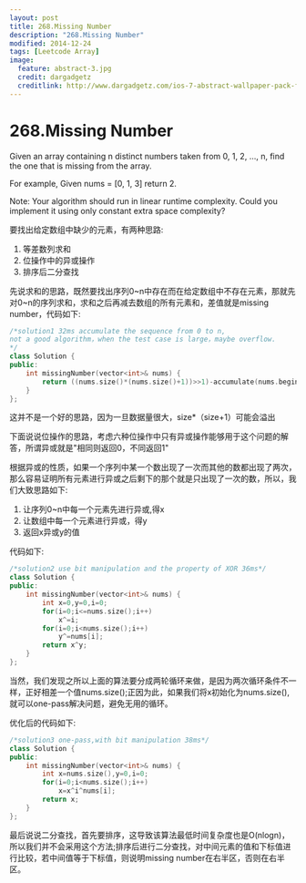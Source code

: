 ```yaml
---
layout: post
title: 268.Missing Number
description: "268.Missing Number"
modified: 2014-12-24
tags: [Leetcode Array]
image:
  feature: abstract-3.jpg
  credit: dargadgetz
  creditlink: http://www.dargadgetz.com/ios-7-abstract-wallpaper-pack-for-iphone-5-and-ipod-touch-retina/
---
```


# 268.Missing Number

Given an array containing n distinct numbers taken from 0, 1, 2, ..., n, find the one that is missing from the array.

For example,
Given nums = [0, 1, 3] return 2.

Note:
Your algorithm should run in linear runtime complexity. Could you implement it using only constant extra space complexity?


要找出给定数组中缺少的元素，有两种思路:
1. 等差数列求和
2. 位操作中的异或操作
3. 排序后二分查找

先说求和的思路，既然要找出序列0\~n中存在而在给定数组中不存在元素，那就先对0~n的序列求和，求和之后再减去数组的所有元素和，差值就是missing number，代码如下:

```c++
/*solution1 32ms accumulate the sequence from 0 to n, 
not a good algorithm，when the test case is large，maybe overflow.
*/
class Solution {
public:
    int missingNumber(vector<int>& nums) {
        return ((nums.size()*(nums.size()+1))>>1)-accumulate(nums.begin(),nums.end(),0);/*parameter 0 is initial value*/
    } 
};
```
这并不是一个好的思路，因为一旦数据量很大，size*（size+1）可能会溢出

下面说说位操作的思路，考虑六种位操作中只有异或操作能够用于这个问题的解答，所谓异或就是"相同则返回0，不同返回1"

根据异或的性质，如果一个序列中某一个数出现了一次而其他的数都出现了两次，那么容易证明所有元素进行异或之后剩下的那个就是只出现了一次的数，所以，我们大致思路如下:

1. 让序列0\~n中每一个元素先进行异或,得x
2. 让数组中每一个元素进行异或，得y
3. 返回x异或y的值

代码如下:

```c++
/*solution2 use bit manipulation and the property of XOR 36ms*/
class Solution {
public:
    int missingNumber(vector<int>& nums) {
        int x=0,y=0,i=0;
        for(i=0;i<=nums.size();i++)
            x^=i;
        for(i=0;i<nums.size();i++)
            y^=nums[i];
        return x^y;
    } 
};
```

当然，我们发现之所以上面的算法要分成两轮循环来做，是因为两次循环条件不一样，正好相差一个值nums.size();正因为此，如果我们将x初始化为nums.size(),就可以one-pass解决问题，避免无用的循环。

优化后的代码如下:

```c++
/*solution3 one-pass,with bit manipulation 38ms*/
class Solution {
public:
    int missingNumber(vector<int>& nums) {
        int x=nums.size(),y=0,i=0;
        for(i=0;i<nums.size();i++)
            x=x^i^nums[i];
        return x;
    } 
};
```

最后说说二分查找，首先要排序，这导致该算法最低时间复杂度也是O(nlogn)，所以我们并不会采用这个方法;排序后进行二分查找，对中间元素的值和下标值进行比较，若中间值等于下标值，则说明missing number在右半区，否则在右半区。